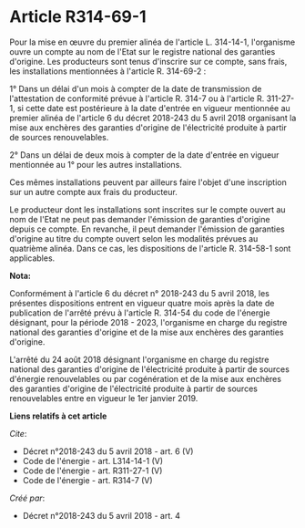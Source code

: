 # Article R314-69-1

Pour la mise en œuvre du premier alinéa de l'article L. 314-14-1, l'organisme ouvre un compte au nom de l'Etat sur le
registre national des garanties d'origine. Les producteurs sont tenus d'inscrire sur ce compte, sans frais, les installations
mentionnées à l'article R. 314-69-2 : 

1° Dans un délai d'un mois à compter de la date de transmission de l'attestation de conformité prévue à l'article R. 314-7 ou
à l'article R. 311-27-1, si cette date est postérieure à la date d'entrée en vigueur mentionnée au premier alinéa de
l'article 6 du décret 2018-243 du 5 avril 2018 organisant la mise aux enchères des garanties d'origine de l'électricité
produite à partir de sources renouvelables. 

2° Dans un délai de deux mois à compter de la date d'entrée en vigueur mentionnée au 1° pour les autres installations. 

Ces mêmes installations peuvent par ailleurs faire l'objet d'une inscription sur un autre compte aux frais du producteur. 

Le producteur dont les installations sont inscrites sur le compte ouvert au nom de l'Etat ne peut pas demander l'émission de
garanties d'origine depuis ce compte. En revanche, il peut demander l'émission de garanties d'origine au titre du compte
ouvert selon les modalités prévues au quatrième alinéa. Dans ce cas, les dispositions de l'article R. 314-58-1 sont
applicables.

**Nota:**

Conformément à l'article 6 du décret n° 2018-243 du 5 avril 2018, les présentes dispositions entrent en vigueur quatre mois
après la date de publication de l'arrêté prévu à l'article R. 314-54 du code de l'énergie désignant, pour la période 2018 -
2023, l'organisme en charge du registre national des garanties d'origine et de la mise aux enchères des garanties d'origine.

L'arrêté du 24 août 2018 désignant l'organisme en charge du registre national des garanties d'origine de l'électricité
produite à partir de sources d'énergie renouvelables ou par cogénération et de la mise aux enchères des garanties d'origine
de l'électricité produite à partir de sources renouvelables entre en vigueur le 1er janvier 2019.

**Liens relatifs à cet article**

_Cite_:

  - Décret n°2018-243 du 5 avril 2018 - art. 6 (V)
  - Code de l'énergie - art. L314-14-1 (V)
  - Code de l'énergie - art. R311-27-1 (V)
  - Code de l'énergie - art. R314-7 (V)

_Créé par_:

  - Décret n°2018-243 du 5 avril 2018 - art. 4
